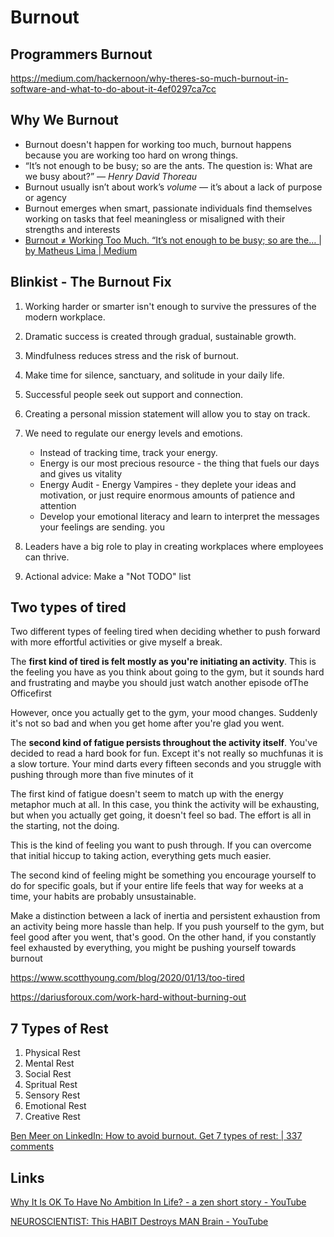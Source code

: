 # Burnout

## Programmers Burnout

https://medium.com/hackernoon/why-theres-so-much-burnout-in-software-and-what-to-do-about-it-4ef0297ca7cc

## Why We Burnout

- Burnout doesn't happen for working too much, burnout happens because you are working too hard on wrong things.
- “It’s not enough to be busy; so are the ants. The question is: What are we busy about?” _— Henry David Thoreau_
- Burnout usually isn’t about work’s _volume_ — it’s about a lack of purpose or agency
- Burnout emerges when smart, passionate individuals find themselves working on tasks that feel meaningless or misaligned with their strengths and interests
- [Burnout ≠ Working Too Much. “It’s not enough to be busy; so are the… \| by Matheus Lima \| Medium](https://medium.com/@matheusml/burnout-working-too-much-c4603a99e982)

## Blinkist - The Burnout Fix

1. Working harder or smarter isn't enough to survive the pressures of the modern workplace.
2. Dramatic success is created through gradual, sustainable growth.
3. Mindfulness reduces stress and the risk of burnout.
4. Make time for silence, sanctuary, and solitude in your daily life.
5. Successful people seek out support and connection.
6. Creating a personal mission statement will allow you to stay on track.
7. We need to regulate our energy levels and emotions.
    - Instead of tracking time, track your energy.
    - Energy is our most precious resource - the thing that fuels our days and gives us vitality
    - Energy Audit - Energy Vampires - they deplete your ideas and motivation, or just require enormous amounts of patience and attention
    - Develop your emotional literacy and learn to interpret the messages your feelings are sending. you

8. Leaders have a big role to play in creating workplaces where employees can thrive.
9. Actional advice: Make a "Not TODO" list

## Two types of tired

Two different types of feeling tired when deciding whether to push forward with more effortful activities or give myself a break.

The **first kind of tired is felt mostly as you're initiating an activity**. This is the feeling you have as you think about going to the gym, but it sounds hard and frustrating and maybe you should just watch another episode ofThe Officefirst

However, once you actually get to the gym, your mood changes. Suddenly it's not so bad and when you get home after you're glad you went.

The **second kind of fatigue persists throughout the activity itself**. You've decided to read a hard book for fun. Except it's not really so muchfunas it is a slow torture. Your mind darts every fifteen seconds and you struggle with pushing through more than five minutes of it

The first kind of fatigue doesn't seem to match up with the energy metaphor much at all. In this case, you think the activity will be exhausting, but when you actually get going, it doesn't feel so bad. The effort is all in the starting, not the doing.

This is the kind of feeling you want to push through. If you can overcome that initial hiccup to taking action, everything gets much easier.

The second kind of feeling might be something you encourage yourself to do for specific goals, but if your entire life feels that way for weeks at a time, your habits are probably unsustainable.

Make a distinction between a lack of inertia and persistent exhaustion from an activity being more hassle than help. If you push yourself to the gym, but feel good after you went, that's good. On the other hand, if you constantly feel exhausted by everything, you might be pushing yourself towards burnout

https://www.scotthyoung.com/blog/2020/01/13/too-tired

https://dariusforoux.com/work-hard-without-burning-out

## 7 Types of Rest

1. Physical Rest
2. Mental Rest
3. Social Rest
4. Spritual Rest
5. Sensory Rest
6. Emotional Rest
7. Creative Rest

[Ben Meer on LinkedIn: How to avoid burnout. Get 7 types of rest: | 337 comments](https://www.linkedin.com/posts/benmeer_how-to-avoid-burnout-get-7-types-of-rest-ugcPost-7064214773680238592-oRJ_)

## Links

[Why It Is OK To Have No Ambition In Life? - a zen short story - YouTube](https://www.youtube.com/watch?v=OTvrE9hfyKU)

[NEUROSCIENTIST: This HABIT Destroys MAN Brain - YouTube](https://www.youtube.com/watch?v=JcAegIUzKuo)
